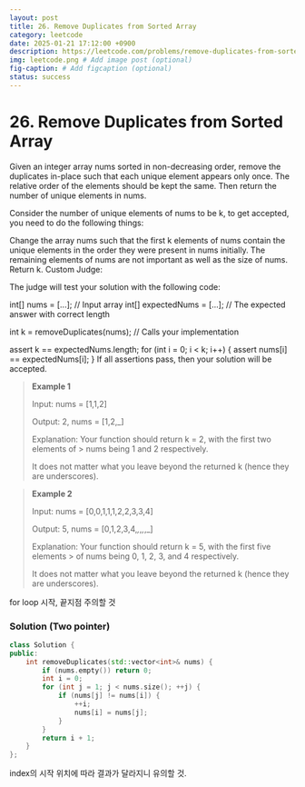 ```yaml
---
layout: post
title: 26. Remove Duplicates from Sorted Array
category: leetcode
date: 2025-01-21 17:12:00 +0900
description: https://leetcode.com/problems/remove-duplicates-from-sorted-array/description/?envType=problem-list-v2&envId=25uoksw3
img: leetcode.png # Add image post (optional)
fig-caption: # Add figcaption (optional)
status: success
---
```



# 26. Remove Duplicates from Sorted Array


Given an integer array nums sorted in non-decreasing order, remove the duplicates in-place such that each unique element appears only once. The relative order of the elements should be kept the same. Then return the number of unique elements in nums.

Consider the number of unique elements of nums to be k, to get accepted, you need to do the following things:

Change the array nums such that the first k elements of nums contain the unique elements in the order they were present in nums initially. The remaining elements of nums are not important as well as the size of nums.
Return k.
Custom Judge:

The judge will test your solution with the following code:

int[] nums = [...]; // Input array
int[] expectedNums = [...]; // The expected answer with correct length

int k = removeDuplicates(nums); // Calls your implementation

assert k == expectedNums.length;
for (int i = 0; i < k; i++) {
    assert nums[i] == expectedNums[i];
}
If all assertions pass, then your solution will be accepted.

 

> **Example 1**
> 
> Input: nums = [1,1,2]
> 
> Output: 2, nums = [1,2,_]
> 
> Explanation: Your function should return k = 2, with the first two elements of > nums being 1 and 2 respectively.
> 
> It does not matter what you leave beyond the returned k (hence they are underscores).

> **Example 2**
> 
> Input: nums = [0,0,1,1,1,2,2,3,3,4]
> 
> Output: 5, nums = [0,1,2,3,4,_,_,_,_,_]
> 
> Explanation: Your function should return k = 5, with the first five elements > of nums being 0, 1, 2, 3, and 4 respectively.
> 
> It does not matter what you leave beyond the returned k (hence they are underscores).


for loop 시작, 끝지점 주의할 것 

### Solution (Two pointer)

```cpp
class Solution {
public:
    int removeDuplicates(std::vector<int>& nums) {
        if (nums.empty()) return 0;
        int i = 0; 
        for (int j = 1; j < nums.size(); ++j) {
            if (nums[j] != nums[i]) {
                ++i;                 
                nums[i] = nums[j];  
            }
        }
        return i + 1;
    }
};
```

index의 시작 위치에 따라 결과가 달라지니 유의할 것. 


